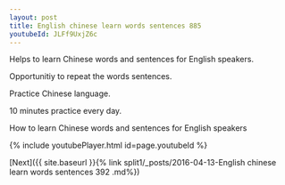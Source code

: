 ```yaml
---
layout: post
title: English chinese learn words sentences 885 
youtubeId: JLFf9UxjZ6c
---
```

 
 
Helps to learn Chinese words and sentences for English speakers.

Opportunitiy to repeat the words sentences. 

Practice Chinese language. 
 
10 minutes practice every day. 
 
How to learn Chinese words and sentences for English speakers 
 
{% include youtubePlayer.html id=page.youtubeId %}
 
 
[Next]({{ site.baseurl }}{% link  split1/_posts/2016-04-13-English chinese learn words sentences 392 .md%})
 
